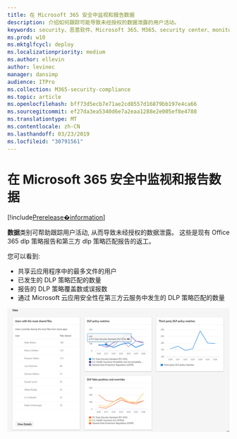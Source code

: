 ```yaml
---
title: 在 Microsoft 365 安全中监视和报告数据
description: 介绍如何跟踪可能导致未经授权的数据泄露的用户活动。
keywords: security、恶意软件、Microsoft 365、M365、security center、monitor、report、data
ms.prod: w10
ms.mktglfcycl: deploy
ms.localizationpriority: medium
ms.author: ellevin
author: levinec
manager: dansimp
audience: ITPro
ms.collection: M365-security-compliance
ms.topic: article
ms.openlocfilehash: bff73d5ecb7e71ae2cd8557d16879bb197e4ca66
ms.sourcegitcommit: ef27da3ea5340d6e7a2eaa1288e2e005ef8e4788
ms.translationtype: MT
ms.contentlocale: zh-CN
ms.lasthandoff: 03/23/2019
ms.locfileid: "30791561"
---
```

# <a name="monitor-and-report-data-in-microsoft-365-security"></a>在 Microsoft 365 安全中监视和报告数据

[!include[Prerelease�information](prerelease.md)]

**数据**类别可帮助跟踪用户活动, 从而导致未经授权的数据泄露。 这些是现有 Office 365 dlp 策略报告和第三方 dlp 策略匹配报告的返工。

您可以看到:

* 共享云应用程序中的最多文件的用户
* 已发生的 DLP 策略匹配的数量
* 报告的 DLP 策略覆盖数或误报数
* 通过 Microsoft 云应用安全性在第三方云服务中发生的 DLP 策略匹配的数量

![监控 & 报告页面的数据类别](./media/security-docs/data.png)